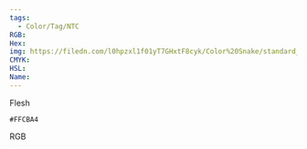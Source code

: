 ```yaml
---
tags:
  - Color/Tag/NTC
RGB:
Hex:
img: https://filedn.com/l0hpzxl1f01yT7GHxtF8cyk/Color%20Snake/standard_csv_to_svg//FFCBA4.svg
CMYK:
HSL:
Name:
---
```

Flesh
```palette
#FFCBA4
```
RGB
